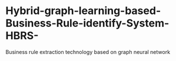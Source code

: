 # Hybrid-graph-learning-based-Business-Rule-identify-System-HBRS-
Business rule extraction technology based on graph neural network
